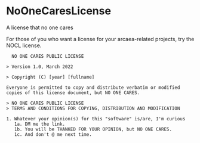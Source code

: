 # NoOneCaresLicense
A license that no one cares

For those of you who want a license for your arcaea-related projects, try the NOCL license.

```
  NO ONE CARES PUBLIC LICENSE

> Version 1.0, March 2022

> Copyright (C) [year] [fullname]

Everyone is permitted to copy and distribute verbatim or modified
copies of this license document, but NO ONE CARES.

> NO ONE CARES PUBLIC LICENSE
> TERMS AND CONDITIONS FOR COPYING, DISTRIBUTION AND MODIFICATION

1. Whatever your opinion(s) for this "software" is/are, I'm curious
   1a. DM me the link. 
   1b. You will be THANKED FOR YOUR OPINION, but NO ONE CARES.
   1c. And don't @ me next time.
 
```
